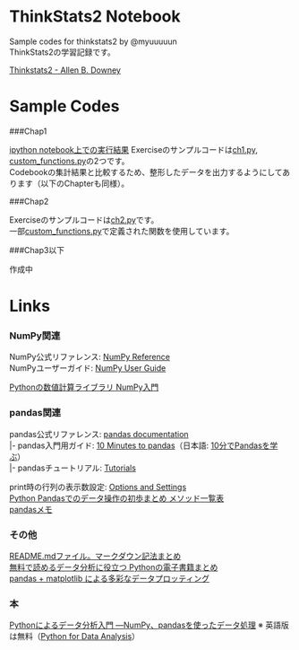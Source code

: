 # ThinkStats2 Notebook
Sample codes for thinkstats2 by @myuuuuun  
ThinkStats2の学習記録です。  

[Thinkstats2 - Allen B. Downey](http://greenteapress.com/thinkstats2/)  

# Sample Codes  

###Chap1

[ipython notebook上での実行結果](https://github.com/myuuuuun/ThinkStats2-Notebook/blob/master/ch1.ipynb)
Exerciseのサンプルコードは[ch1.py](https://github.com/myuuuuun/ThinkStats2-Notebook/blob/master/ch1.py), 
[custom_functions.py](https://github.com/myuuuuun/ThinkStats2-Notebook/blob/master/custom_functions.py)の2つです。  
Codebookの集計結果と比較するため、整形したデータを出力するようにしてあります（以下のChapterも同様）。

###Chap2

Exerciseのサンプルコードは[ch2.py](https://github.com/myuuuuun/ThinkStats2-Notebook/blob/master/ch2.py)です。  
一部[custom_functions.py](https://github.com/myuuuuun/ThinkStats2-Notebook/blob/master/custom_functions.py)で定義された関数を使用しています。  

###Chap3以下

作成中


# Links

### NumPy関連
NumPy公式リファレンス: [NumPy Reference](http://docs.scipy.org/doc/numpy/reference/)  
NumPyユーザーガイド: [NumPy User Guide](http://docs.scipy.org/doc/numpy/user/)  

[Pythonの数値計算ライブラリ NumPy入門](http://rest-term.com/archives/2999/)  

### pandas関連  

pandas公式リファレンス: [pandas documentation](http://pandas.pydata.org/pandas-docs/stable/index.html)  
|- pandas入門用ガイド: [10 Minutes to pandas](http://pandas.pydata.org/pandas-docs/stable/10min.html)（日本語: [10分でPandasを学ぶ](http://qiita.com/tkazusa/items/23bc0142bf277d397260)）  
|- pandasチュートリアル: [Tutorials](http://pandas.pydata.org/pandas-docs/stable/tutorials.html)  
  
print時の行列の表示数設定: [Options and Settings](http://pandas.pydata.org/pandas-docs/stable/options.html)  
[Python Pandasでのデータ操作の初歩まとめ メソッド一覧表](http://qiita.com/hik0107/items/d991cc44c2d1778bb82e)  
[pandasメモ](http://qiita.com/airtoxin/items/d66a22c5c7074e23be17)  

### その他

[README.mdファイル。マークダウン記法まとめ](http://codechord.com/2012/01/readme-markdown/)  
[無料で読めるデータ分析に役立つ Pythonの電子書籍まとめ](http://qiita.com/ynakayama/items/8ed2854bcc3c3633345b)  
[pandas + matplotlib による多彩なデータプロッティング](http://qiita.com/ynakayama/items/68eff3cb146181329b48)  


### 本

[Pythonによるデータ分析入門 ―NumPy、pandasを使ったデータ処理](http://www.amazon.co.jp/dp/4873116554/)
※ 英語版は無料（[Python for Data Analysis](http://it-ebooks.info/book/1041/)）

